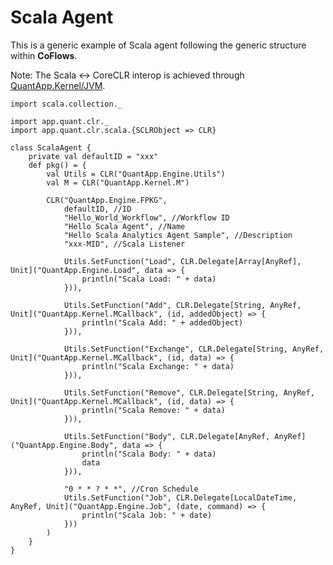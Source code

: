 Scala Agent
===
This is a generic example of Scala agent following the generic structure within **CoFlows**.

Note: The Scala <-> CoreCLR interop is achieved through [QuantApp.Kernel/JVM](https://github.com/CoFlows/CoFlows-CE/tree/master/QuantApp.Kernel/JVM "QAJVM").

    import scala.collection._

    import app.quant.clr._
    import app.quant.clr.scala.{SCLRObject => CLR}

    class ScalaAgent {
        private val defaultID = "xxx"
        def pkg() = {
            val Utils = CLR("QuantApp.Engine.Utils")
            val M = CLR("QuantApp.Kernel.M")

            CLR("QuantApp.Engine.FPKG",
                defaultID, //ID
                "Hello_World_Workflow", //Workflow ID  
                "Hello Scala Agent", //Name
                "Hello Scala Analytics Agent Sample", //Description
                "xxx-MID", //Scala Listener

                Utils.SetFunction("Load", CLR.Delegate[Array[AnyRef], Unit]("QuantApp.Engine.Load", data => { 
                    println("Scala Load: " + data)
                })),

                Utils.SetFunction("Add", CLR.Delegate[String, AnyRef, Unit]("QuantApp.Kernel.MCallback", (id, addedObject) => { 
                    println("Scala Add: " + addedObject)
                })),

                Utils.SetFunction("Exchange", CLR.Delegate[String, AnyRef, Unit]("QuantApp.Kernel.MCallback", (id, data) => { 
                    println("Scala Exchange: " + data)
                })),

                Utils.SetFunction("Remove", CLR.Delegate[String, AnyRef, Unit]("QuantApp.Kernel.MCallback", (id, data) => { 
                    println("Scala Remove: " + data)
                })),

                Utils.SetFunction("Body", CLR.Delegate[AnyRef, AnyRef]("QuantApp.Engine.Body", data => {
                    println("Scala Body: " + data)
                    data
                })),

                "0 * * ? * *", //Cron Schedule
                Utils.SetFunction("Job", CLR.Delegate[LocalDateTime, AnyRef, Unit]("QuantApp.Engine.Job", (date, command) => { 
                    println("Scala Job: " + date)
                }))
            )
        }
    }